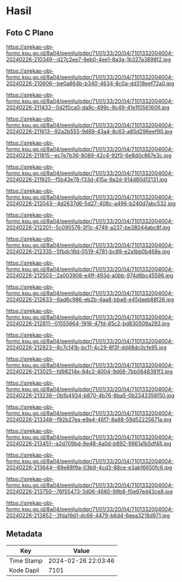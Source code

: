 # Hasil

## Foto C Plano

https://sirekap-obj-formc.kpu.go.id/8a04/pemilu/pdpr/71/01/33/20/04/7101332004004-20240226-210349--d27c2ee7-8eb0-4ee1-8a3a-1b327a3898f2.jpg

https://sirekap-obj-formc.kpu.go.id/8a04/pemilu/pdpr/71/01/33/20/04/7101332004004-20240226-210606--be0a864b-b340-4634-8c0a-dd318eef72a0.jpg

https://sirekap-obj-formc.kpu.go.id/8a04/pemilu/pdpr/71/01/33/20/04/7101332004004-20240226-211433--0d2f0ca0-da9c-499c-9c49-41e1f0561606.jpg

https://sirekap-obj-formc.kpu.go.id/8a04/pemilu/pdpr/71/01/33/20/04/7101332004004-20240226-211613--92a2b555-9d89-43a4-8c63-a85d296eef90.jpg

https://sirekap-obj-formc.kpu.go.id/8a04/pemilu/pdpr/71/01/33/20/04/7101332004004-20240226-211815--ec7e7b36-8089-42c4-92f0-6e8d0c867e3c.jpg

https://sirekap-obj-formc.kpu.go.id/8a04/pemilu/pdpr/71/01/33/20/04/7101332004004-20240226-211925--f5b43e78-f33d-415a-9a2d-914d80d12131.jpg

https://sirekap-obj-formc.kpu.go.id/8a04/pemilu/pdpr/71/01/33/20/04/7101332004004-20240226-212043--4d2637d6-5d27-408c-a496-b240d7abc532.jpg

https://sirekap-obj-formc.kpu.go.id/8a04/pemilu/pdpr/71/01/33/20/04/7101332004004-20240226-212201--5c095576-3f1c-4749-a237-be38044abc8f.jpg

https://sirekap-obj-formc.kpu.go.id/8a04/pemilu/pdpr/71/01/33/20/04/7101332004004-20240226-212335--5fbdc18d-0519-4781-bc69-e2a1bb0b468e.jpg

https://sirekap-obj-formc.kpu.go.id/8a04/pemilu/pdpr/71/01/33/20/04/7101332004004-20240226-212503--2a003908-e4ff-493d-a0bb-974d6bc45596.jpg

https://sirekap-obj-formc.kpu.go.id/8a04/pemilu/pdpr/71/01/33/20/04/7101332004004-20240226-212633--6ad6c986-eb2b-4aa8-bba8-e45daeb88f26.jpg

https://sirekap-obj-formc.kpu.go.id/8a04/pemilu/pdpr/71/01/33/20/04/7101332004004-20240226-212811--01555664-1916-47fd-85c2-bd830509a293.jpg

https://sirekap-obj-formc.kpu.go.id/8a04/pemilu/pdpr/71/01/33/20/04/7101332004004-20240226-212923--8c7c141b-bc11-4c29-8f3f-dd48dc0cfe95.jpg

https://sirekap-obj-formc.kpu.go.id/8a04/pemilu/pdpr/71/01/33/20/04/7101332004004-20240226-213025--fd98214e-84c2-4004-9d68-7bb0848391f3.jpg

https://sirekap-obj-formc.kpu.go.id/8a04/pemilu/pdpr/71/01/33/20/04/7101332004004-20240226-213239--0b1b4934-b870-4b76-8ba5-0b2343356f50.jpg

https://sirekap-obj-formc.kpu.go.id/8a04/pemilu/pdpr/71/01/33/20/04/7101332004004-20240226-213348--f92b27ea-e9a4-46f7-8a88-59d52225671a.jpg

https://sirekap-obj-formc.kpu.go.id/8a04/pemilu/pdpr/71/01/33/20/04/7101332004004-20240226-213451--a2d709bd-8e48-4a0d-b892-9861a1b5df48.jpg

https://sirekap-obj-formc.kpu.go.id/8a04/pemilu/pdpr/71/01/33/20/04/7101332004004-20240226-213644--89e88f9a-03b9-4cd3-88ce-e3ab16650fc6.jpg

https://sirekap-obj-formc.kpu.go.id/8a04/pemilu/pdpr/71/01/33/20/04/7101332004004-20240226-213750--76f55473-3d06-4660-99b8-f0e97ed43ce8.jpg

https://sirekap-obj-formc.kpu.go.id/8a04/pemilu/pdpr/71/01/33/20/04/7101332004004-20240226-213852--3fda19d1-dc66-4479-b6d4-6eea3218d971.jpg


## Metadata

| Key        | Value               |
| ---------- | ------------------- |
| Time Stamp | 2024-02-26 22:03:46 |
| Kode Dapil | 7101                |



